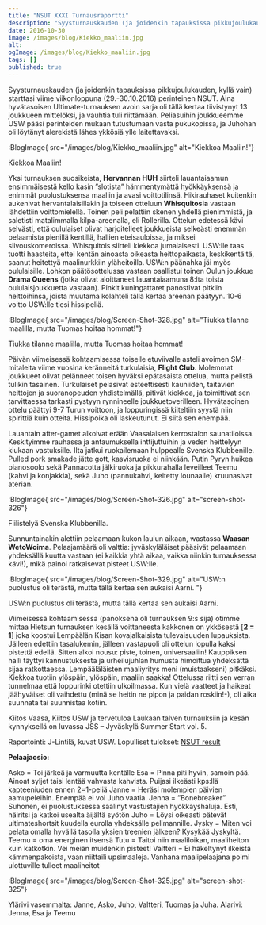 ```yaml
---
title: "NSUT XXXI Turnausraportti"
description: "Syysturnauskauden (ja joidenkin tapauksissa pikkujoulukauden, kyllä vain) starttasi viime viikonloppuna (29.-30.10.2016) perinteinen NSUT. Aina hyvätasoisen Ultimate-turnauksen avoin sarja oli tällä kertaa tiivistynyt 13 joukkueen mittelöksi, ja vauhtia tuli riittämään. Peliasuihin joukkueemme USW pääsi perinteiden mukaan tutustumaan vasta pukukopissa, ja Juhohan oli löytänyt alerekistä lähes ykkösiä ylle laitettavaksi. Yksi turnauksen suosikeista, Hervannan HUH siirteli lauantaiaamun ensimmäisestä"
date: 2016-10-30
image: /images/blog/Kiekko_maaliin.jpg
alt:
ogImage: /images/blog/Kiekko_maaliin.jpg
tags: []
published: true
---
```

Syysturnauskauden (ja joidenkin tapauksissa pikkujoulukauden, kyllä vain) starttasi viime viikonloppuna (29.-30.10.2016) perinteinen NSUT. Aina hyvätasoisen Ultimate-turnauksen avoin sarja oli tällä kertaa tiivistynyt 13 joukkueen mittelöksi, ja vauhtia tuli riittämään. Peliasuihin joukkueemme USW pääsi perinteiden mukaan tutustumaan vasta pukukopissa, ja Juhohan oli löytänyt alerekistä lähes ykkösiä ylle laitettavaksi.

:BlogImage{ src="/images/blog/Kiekko_maaliin.jpg" alt="Kiekkoa Maaliin!"}

Kiekkoa Maaliin!

Yksi turnauksen suosikeista, **Hervannan HUH** siirteli lauantaiaamun ensimmäisestä kello kasin ”slotista” hämmentymättä hyökkäyksensä ja enimmät puolustuksensa maaliin ja avasi voittotilinsä. Hikirauhaset kuitenkin aukenivat hervantalaisillakin ja toiseen otteluun **Whisquitosia** vastaan lähdettiin voittomielellä. Toinen peli pelattiin skenen yhdellä pienimmistä, ja saletisti matalimmalla kilpa-areenalla, eli Rollerilla. Ottelun edetessä kävi selvästi, että oululaiset olivat harjoitelleet joukkueista selkeästi enemmän pelaamista pienillä kentillä, hallien eteisauloissa, ja miksei siivouskomeroissa. Whisquitois siirteli kiekkoa jumalaisesti. USW:lle taas tuotti haasteita, ettei kentän ainoasta oikeasta heittopaikasta, keskikentältä, saanut heitettyä maalinurkkiin yläheitoilla. USW:n päänahka jäi myös oululaisille. Lohkon päätösottelussa vastaan osallistui toinen Oulun joukkue **Drama Queens** (jotka olivat aloittaneet lauantaiaamuna 8:lta toista oululaisjoukkuetta vastaan). Pinkit kuningattaret panostivat pitkiin heittoihinsa, joista muutama kolahteli tällä kertaa areenan päätyyn. 10-6 voitto USW:lle tiesi hissipeliä.

:BlogImage{ src="/images/blog/Screen-Shot-328.jpg" alt="Tiukka tilanne maalilla, mutta Tuomas hoitaa hommat!"}

Tiukka tilanne maalilla, mutta Tuomas hoitaa hommat!

Päivän viimeisessä kohtaamisessa toiselle etuviivalle asteli avoimen SM-mitaleita viime vuosina keränneitä turkulaisia, **Flight Club**. Molemmat joukkueet olivat pelänneet toisen hyväksi epätasaista ottelua, mutta pelistä tulikin tasainen. Turkulaiset pelasivat esteettisesti kauniiden, taitavien heittojen ja suoranopeuden yhdistelmällä, pitivät kiekkoa, ja toimittivat sen tarvittaessa tarkasti pystyyn rynnineelle joukkuetoverilleen. Hyvätasoinen ottelu päättyi 9-7 Turun voittoon, ja loppuringissä kiiteltiin syystä niin spirittiä kuin otteita. Hissipoika oli laskeutunut. Ei siitä sen enempää.

Lauantain after-gamet alkoivat erään Vaasalaisen kerrostalon saunatiloissa. Keskityimme rauhassa ja antaumuksella inttijuttuihin ja veden heittelyyn kiukaan vastuksille. Ilta jatkui ruokailemaan hulppealle Svenska Klubbenille. Pulled pork smakade jätte gott, kasvisruoka ei niinkään. Putin Pyryn huikea pianosoolo sekä Pannacotta jälkiruoka ja pikkurahalla leveilleet Teemu (kahvi ja konjakkia), sekä Juho (pannukahvi, keitetty lounaalle) kruunasivat aterian.

:BlogImage{ src="/images/blog/Screen-Shot-326.jpg" alt="screen-shot-326"}

Fiilistelyä Svenska Klubbenilla.

Sunnuntainakin alettiin pelaamaan kukon laulun aikaan, wastassa **Waasan WetoWoima**. Pelaajamäärä oli valttia: jyväskyläläiset pääsivät pelaamaan yhdeksällä kuutta vastaan (ei kaikkia yhtä aikaa, vaikka niinkin turnauksessa kävi!), mikä painoi ratkaisevat pisteet USW:lle.

:BlogImage{ src="/images/blog/Screen-Shot-329.jpg" alt="USW:n puolustus oli terästä, mutta tällä kertaa sen aukaisi Aarni. "}

USW:n puolustus oli terästä, mutta tällä kertaa sen aukaisi Aarni.

Viimeisessä kohtaamisessa (panoksena oli turnauksen 9:s sija) otimme mittaa Hietsun turnauksen kesällä voittaneesta kakkonen on ykkösestä \[**2 = 1**\] joka koostui Lempäälän Kisan kovajalkaisista tulevaisuuden lupauksista.  Jälleen edettiin tasalukemin, jälleen vastapuoli oli ottelun lopulla kaksi pistettä edellä. Sitten alkoi nousu: piste, toinen, universaaliin! Kauppiksen halli täyttyi kannustuksesta ja urheilujuhlan humusta himoittua yhdeksättä sijaa ratkottaessa. Lempääläläisten maaliyritys meni (muistaakseni) pitkäksi. Kiekkoa tuotiin ylöspäin, ylöspäin, maaliin saakka! Ottelussa riitti sen verran tunnelmaa että loppurinki otettiin ulkoilmassa. Kun vielä vaatteet ja haikeat jäähyväiset oli vaihdettu (minä se heitin ne pipon ja paidan roskiin!-), oli aika suunnata tai suunnistaa kotiin.

Kiitos Vaasa, Kiitos USW ja tervetuloa Laukaan talven turnauksiin ja kesän kynnyksellä on luvassa JSS – Jyväskylä Summer Start vol. 5.

Raportointi: J-Lintilä, kuvat USW.
Lopulliset tulokset: [NSUT result](http://nsut.com/results-nsut-xxxi)

**Pelaajaosio:**

Asko = Toi järkeä ja varmuutta kentälle
Esa = Pinna piti hyvin, samoin pää. Ainoat syljet taisi lentää vahvasta kahvista. Puijasi ilkeästi kps:llä kapteeniuden ennen 2=1-peliä
Janne = Heräsi molempien päivien aamupeleihin. Enempää ei voi Juho vaatia.
Jenna = ”Bonebreaker” Suhonen, ei puolustuksessa säälinyt vastustajien hyökkäyshaluja. Esti, häiritsi ja katkoi usealta äijältä syötön
Juho = Löysi oikeasti pätevät ultimateshortsit kuudella eurolla yhdeksälle pelimannille.
Jysky = Miten voi pelata omalla hyvällä tasolla yksien treenien jälkeen? Kysykää Jyskyltä.
Teemu = oma energinen itsensä
Tutu = Taitoi niin maaliloikan, maaliheiton kuin katkotkin. Vei meiän muidenkin pisteet!
Valtteri = Ei häkeltynyt ilkeistä kämmenpakoista, vaan niittaili upsimaaleja. Vanhana maalipelaajana poimi ulottuville tulleet maaliheitot

:BlogImage{ src="/images/blog/Screen-Shot-325.jpg" alt="screen-shot-325"}

Ylärivi vasemmalta: Janne, Asko, Juho, Valtteri, Tuomas ja Juha. Alarivi: Jenna, Esa ja Teemu
